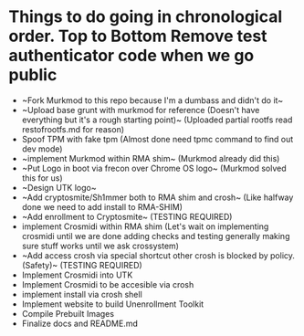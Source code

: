 # Things to do going in chronological order. Top to Bottom Remove test authenticator code when we go public
- ~Fork Murkmod to this repo because I'm a dumbass and didn't do it~
- ~Upload base grunt with murkmod for reference (Doesn't have everything but it's a rough starting point)~ (Uploaded partial rootfs read restofrootfs.md for reason)
- Spoof TPM with fake tpm (Almost done need tpmc command to find out dev mode)
- ~implement Murkmod within RMA shim~ (Murkmod already did this)
- ~Put Logo in boot via frecon over Chrome OS logo~ (Murkmod solved this for us)
- ~Design UTK logo~
- ~Add cryptosmite/Sh1mmer both to RMA shim and crosh~ (Like halfway done we need to add install to RMA-SHIM)
- ~Add enrollment to Cryptosmite~ (TESTING REQUIRED)
- implement Crosmidi within RMA shim (Let's wait on implementing crosmidi until we are done adding checks and testing generally making sure stuff works until we ask crossystem)
- ~Add access crosh via special shortcut other crosh is blocked by policy. (Safety)~ (TESTING REQUIRED)
- Implement Crosmidi into UTK
- Implement Crosmidi to be accesible via crosh
- implement install via crosh shell
- Implement website to build Unenrollment Toolkit
- Compile Prebuilt Images
- Finalize docs and README.md

